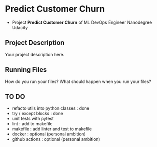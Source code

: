# Predict Customer Churn

- Project **Predict Customer Churn** of ML DevOps Engineer Nanodegree Udacity

## Project Description
Your project description here.


## Running Files
How do you run your files? What should happen when you run your files?

## TO DO
- refacto utils into python classes : done
- try / except blocks : done
- unit tests with pytest
- lint : add to makefile
- makefile : add linter and test to makefile
- docker : optional (personal ambition)
- github actions : optional (personal ambition)


